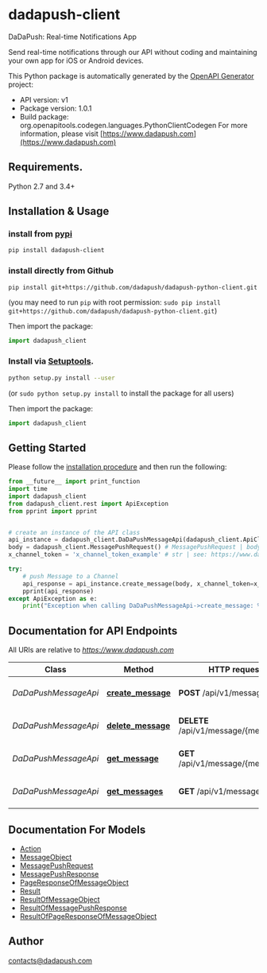 # dadapush-client
DaDaPush: Real-time Notifications App 

Send real-time notifications through our API without coding and maintaining your own app for iOS or Android devices.

This Python package is automatically generated by the [OpenAPI Generator](https://openapi-generator.tech) project:

- API version: v1
- Package version: 1.0.1
- Build package: org.openapitools.codegen.languages.PythonClientCodegen
For more information, please visit [https://www.dadapush.com](https://www.dadapush.com)

## Requirements.

Python 2.7 and 3.4+

## Installation & Usage

### install from [pypi](https://pypi.org/project/dadapush-client/)

```bash
pip install dadapush-client
```


### install directly from Github

```sh
pip install git+https://github.com/dadapush/dadapush-python-client.git
```
(you may need to run `pip` with root permission: `sudo pip install git+https://github.com/dadapush/dadapush-python-client.git`)

Then import the package:
```python
import dadapush_client 
```

### Install via [Setuptools](http://pypi.python.org/pypi/setuptools).

```sh
python setup.py install --user
```
(or `sudo python setup.py install` to install the package for all users)

Then import the package:
```python
import dadapush_client
```

## Getting Started

Please follow the [installation procedure](#installation--usage) and then run the following:

```python
from __future__ import print_function
import time
import dadapush_client
from dadapush_client.rest import ApiException
from pprint import pprint


# create an instance of the API class
api_instance = dadapush_client.DaDaPushMessageApi(dadapush_client.ApiClient(configuration))
body = dadapush_client.MessagePushRequest() # MessagePushRequest | body
x_channel_token = 'x_channel_token_example' # str | see: https://www.dadapush.com/channel/list (optional)

try:
    # push Message to a Channel
    api_response = api_instance.create_message(body, x_channel_token=x_channel_token)
    pprint(api_response)
except ApiException as e:
    print("Exception when calling DaDaPushMessageApi->create_message: %s\n" % e)

```

## Documentation for API Endpoints

All URIs are relative to *https://www.dadapush.com*

Class | Method | HTTP request | Description
------------ | ------------- | ------------- | -------------
*DaDaPushMessageApi* | [**create_message**](docs/DaDaPushMessageApi.md#create_message) | **POST** /api/v1/message | push Message to a Channel
*DaDaPushMessageApi* | [**delete_message**](docs/DaDaPushMessageApi.md#delete_message) | **DELETE** /api/v1/message/{messageId} | delete a Channel Message
*DaDaPushMessageApi* | [**get_message**](docs/DaDaPushMessageApi.md#get_message) | **GET** /api/v1/message/{messageId} | get a Channel Message
*DaDaPushMessageApi* | [**get_messages**](docs/DaDaPushMessageApi.md#get_messages) | **GET** /api/v1/messages | get Message List


## Documentation For Models

 - [Action](docs/Action.md)
 - [MessageObject](docs/MessageObject.md)
 - [MessagePushRequest](docs/MessagePushRequest.md)
 - [MessagePushResponse](docs/MessagePushResponse.md)
 - [PageResponseOfMessageObject](docs/PageResponseOfMessageObject.md)
 - [Result](docs/Result.md)
 - [ResultOfMessageObject](docs/ResultOfMessageObject.md)
 - [ResultOfMessagePushResponse](docs/ResultOfMessagePushResponse.md)
 - [ResultOfPageResponseOfMessageObject](docs/ResultOfPageResponseOfMessageObject.md)



## Author

contacts@dadapush.com


